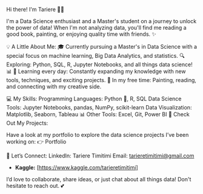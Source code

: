 Hi there! I'm Tariere 💖👋

I'm a Data Science enthusiast and a Master's student on a journey to unlock the power of data! When I'm not analyzing data, you'll find me reading a good book, painting, or enjoying quality time with friends. ✨

💡 A Little About Me:
🎓 Currently pursuing a Master's in Data Science with a special focus on machine learning, Big Data Analytics, and statistics.
🔍 Exploring: Python, SQL, R, Jupyter Notebooks, and all things data science! 📊
🌱 Learning every day: Constantly expanding my knowledge with new tools, techniques, and exciting projects.
🎨 In my free time: Painting, reading, and connecting with my creative side.


💻 My Skills:
Programming Languages: Python 🐍, R, SQL
Data Science Tools: Jupyter Notebooks, pandas, NumPy, scikit-learn
Data Visualization: Matplotlib, Seaborn, Tableau 📊
Other Tools: Excel, Git, Power BI
🚀 Check Out My Projects:

Have a look at my portfolio to explore the data science projects I’ve been working on: 👉 Portfolio

💌 Let’s Connect:
LinkedIn: Tariere Timitimi
Email: tarieretimitimi@gmail.com
* **Kaggle:** [https://www.kaggle.com/tarieretimitimi]

I’d love to collaborate, share ideas, or just chat about all things data! Don't hesitate to reach out. 💕
